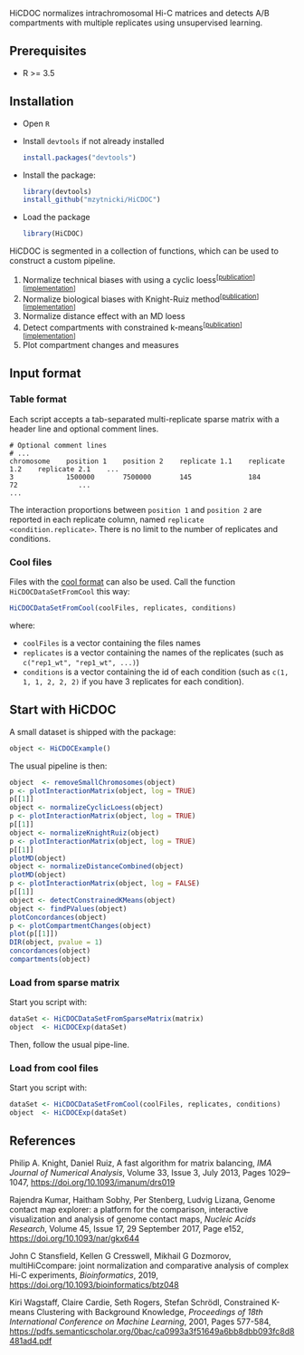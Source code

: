 HiCDOC normalizes intrachromosomal Hi-C matrices and detects A/B compartments
with multiple replicates using unsupervised learning.

## Prerequisites

- R >= 3.5

## Installation

- Open `R`
- Install `devtools` if not already installed

    ```R
    install.packages("devtools")
    ```
        
- Install the package:

    ```R
    library(devtools)
    install_github("mzytnicki/HiCDOC")
     ```

- Load the package

    ```R
    library(HiCDOC)
    ```


HiCDOC is segmented in a collection of functions, which can be used to construct a
custom pipeline.

1. Normalize technical biases with using a cyclic loess<sup>[[publication][multihiccompare-publication]][[implementation][cyclic-loess-implementation]]</sup>
2. Normalize biological biases with Knight-Ruiz method<sup>[[publication][knight-ruiz-publication]][[implementation][knight-ruiz-implementation]]</sup>
3. Normalize distance effect with an MD loess
4. Detect compartments with constrained k-means<sup>[[publication][constrained-k-means-publication]][[implementation][constrained-k-means-implementation]]</sup>
5. Plot compartment changes and measures 

## Input format

### Table format

Each script accepts a tab-separated multi-replicate sparse matrix with a header
line and optional comment lines.

    # Optional comment lines
    # ...
    chromosome    position 1    position 2    replicate 1.1    replicate 1.2    replicate 2.1    ...
    3             1500000       7500000       145              184              72               ...
    ...

The interaction proportions between `position 1` and `position 2` are reported
in each replicate column, named `replicate <condition.replicate>`. There is no
limit to the number of replicates and conditions.

### Cool files

Files with the [cool format](https://github.com/mirnylab/cooler/) can also be used.
Call the function `HiCDOCDataSetFromCool` this way:

```R
HiCDOCDataSetFromCool(coolFiles, replicates, conditions)
```
    
where:

 - `coolFiles` is a vector containing the files names
 - `replicates` is a vector containing the names of the replicates (such as `c("rep1_wt", "rep1_wt", ...)`)
 - `conditions` is a vector containing the id of each condition (such as `c(1, 1, 1, 2, 2, 2)` if you have 3 replicates for each condition).
 

## Start with HiCDOC

A small dataset is shipped with the package:

```R
object <- HiCDOCExample()
```

The usual pipeline is then:

```R
object  <- removeSmallChromosomes(object)
p <- plotInteractionMatrix(object, log = TRUE)
p[[1]]
object <- normalizeCyclicLoess(object)
p <- plotInteractionMatrix(object, log = TRUE)
p[[1]]
object <- normalizeKnightRuiz(object)
p <- plotInteractionMatrix(object, log = TRUE)
p[[1]]
plotMD(object)
object <- normalizeDistanceCombined(object)
plotMD(object)
p <- plotInteractionMatrix(object, log = FALSE)
p[[1]]
object <- detectConstrainedKMeans(object)
object <- findPValues(object)
plotConcordances(object)
p <- plotCompartmentChanges(object)
plot(p[[1]])
DIR(object, pvalue = 1)
concordances(object)
compartments(object)
```

### Load from sparse matrix

Start you script with:
```R
dataSet <- HiCDOCDataSetFromSparseMatrix(matrix)
object  <- HiCDOCExp(dataSet)
```
Then, follow the usual pipe-line.


### Load from cool files

Start you script with:
```R
dataSet <- HiCDOCDataSetFromCool(coolFiles, replicates, conditions)
object  <- HiCDOCExp(dataSet)
```

## References

Philip A. Knight, Daniel Ruiz, A fast algorithm for matrix balancing, _IMA
Journal of Numerical Analysis_, Volume 33, Issue 3, July 2013, Pages 1029–1047,
https://doi.org/10.1093/imanum/drs019

Rajendra Kumar, Haitham Sobhy, Per Stenberg, Ludvig Lizana, Genome contact map
explorer: a platform for the comparison, interactive visualization and analysis
of genome contact maps, _Nucleic Acids Research_, Volume 45, Issue 17, 29
September 2017, Page e152, https://doi.org/10.1093/nar/gkx644

John C Stansfield, Kellen G Cresswell, Mikhail G Dozmorov, multiHiCcompare:
joint normalization and comparative analysis of complex Hi-C experiments,
_Bioinformatics_, 2019, https://doi.org/10.1093/bioinformatics/btz048

Kiri Wagstaff, Claire Cardie, Seth Rogers, Stefan Schrödl, Constrained K-means
Clustering with Background Knowledge, _Proceedings of 18th International
Conference on Machine Learning_, 2001, Pages 577-584,
https://pdfs.semanticscholar.org/0bac/ca0993a3f51649a6bb8dbb093fc8d8481ad4.pdf

[multihiccompare-publication]: https://doi.org/10.1093/bioinformatics/btz048
[multihiccompare-installation]: https://bioconductor.org/packages/release/bioc/html/multiHiCcompare.html
[gcmapexplorer-publication]: https://doi.org/10.1093/nar/gkx644
[gcmapexplorer-installation]: https://gcmapexplorer.readthedocs.io/en/latest/install.html
[orca-installation]: https://github.com/plotly/orca#installation
[cyclic-loess-implementation]: https://bioconductor.org/packages/release/bioc/vignettes/multiHiCcompare/inst/doc/multiHiCcompare.html#cyclic-loess-normalization
[knight-ruiz-publication]: https://doi.org/10.1093/imanum/drs019
[knight-ruiz-implementation]: https://gcmapexplorer.readthedocs.io/en/latest/commands/normKR.html
[rnr-implementation]: https://scikit-learn.org/stable/modules/generated/sklearn.neighbors.RadiusNeighborsRegressor.html
[interaction-mean-implementation]: https://gcmapexplorer.readthedocs.io/en/latest/commands/normMCFS.html
[constrained-k-means-publication]: https://pdfs.semanticscholar.org/0bac/ca0993a3f51649a6bb8dbb093fc8d8481ad4.pdf
[constrained-k-means-implementation]: https://github.com/Behrouz-Babaki/COP-Kmeans
[silhouette-implementation]: https://scikit-learn.org/stable/modules/generated/sklearn.metrics.silhouette_samples.html
